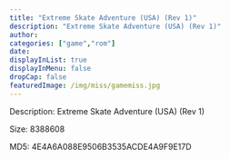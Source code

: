 ```yaml
---
title: "Extreme Skate Adventure (USA) (Rev 1)"
description: "Extreme Skate Adventure (USA) (Rev 1)"
author: 
categories: ["game","rom"]
date: 
displayInList: true
displayInMenu: false
dropCap: false
featuredImage: /img/miss/gamemiss.jpg
---
```


Description: Extreme Skate Adventure (USA) (Rev 1)

Size: 8388608

MD5: 4E4A6A088E9506B3535ACDE4A9F9E17D

